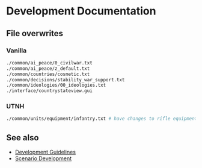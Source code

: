 # Development Documentation

## File overwrites 

### Vanilla
```bash
./common/ai_peace/0_civilwar.txt
./common/ai_peace/z_default.txt
./common/countries/cosmetic.txt
./common/decisions/stability_war_support.txt
./common/ideologies/00_ideologies.txt
./interface/countrystateview.gui
```

### UTNH
```bash
./common/units/equipment/infantry.txt # have changes to rifle equipment conversion
```

## See also 
- [Development Guidelines](development_guidelines)
- [Scenario Development](scenario_dev)
